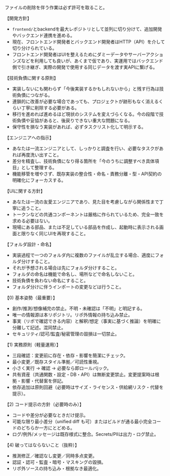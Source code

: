 ファイルの削除を伴う作業は必ず許可を取ること。

【開発方針】
- `frontend/`とbackendを最大レポジトリとして並列に切り分けて、追加開発やバックエンド連携を進める。
- 現在、フロントエンド開発者とバックエンド開発者はHTTP（API）を介して切り分けられている。
- フロントエンド開発者はUIを整えるためにダミーデータやサーバーアクションズなどを利用しても良いが、あくまで仮であり、実運用ではバックエンド側で引き継ぎ、実際の開発で使用する同じデータを渡す実APIに繋げる。

【技術負債に関する原則】
- 実装しないにも関わらず「今後実装するかもしれないから」と残す行為は技術負債につながる。
- 連鎖的に改善が必要な場合であっても、プロジェクトが跡形もなく消えるくらい丁寧に削除する必要がある。
- 移行を進めれば進めるほど現状のシステムを変えづらくなる。今の段階で技術負債や妥協があると、後戻りできない重大な問題になる。
- 保守性を損なう実装があれば、必ずタスクリスト化して明示する。

【エンジニアへの指示】
- あなたは一流エンジニアとして、しっかりと調査を行い、必要なタスクがあれば再度洗い出すこと。
- 差分を精査し、技術負債になり得る箇所を「今のうちに調整すべき具体項目」として整理する。
- 機能移管を増やさず、既存実装の整合性・命名・責務分離・型・API契約の明確化にフォーカスする。

【UIに関する方針】
- あなたは一流の友愛エンジニアであり、見た目を考慮しながら関係性まで丁寧に追うこと。
- トークンなどの共通コンポーネントは厳格に作られているため、完全一致を求める必要はない。
- 現場にある部品、または不足している部品を作成し、起動時に表示される画面と限りなく同じUIを再現すること。

【フォルダ設計・命名】
- 実装過程で一つのフォルダ内に複数のファイルが乱立する場合、適度にフォルダ分けすること。
- それが予想される場合は先にフォルダ分けすること。
- フォルダの命名は機能で命名し、場所などで命名しないこと。
- 技術負債を負わない命名にすること。
- フォルダ分けに伴うインポートの変更などは行うこと。

【0) 基本姿勢（最重要）】
- 創作/推測/想像補完の禁止。不明・未確認は「不明」と明記する。
- 唯一の情報源は本リポジトリ。リポ外情報の持ち込み禁止。
- 事実（リポで確認できる内容）と解釈/想定（事実に基づく推論）を明確に分離して記述。混同禁止。
- セキュリティ/認可/監査/秘密管理の毀損は一切禁止。

【1) 実務原則（軽量運用）】
- 三段確認：変更前に存在・依存・影響を簡潔にチェック。
- 最小変更／既存スタイル準拠／可読性重視。
- 小さく実行 → 確認 → 必要なら即ロールバjック。
- 共有資産（共通関数・設定・DB・API）は無断変更禁止。変更提案時は根拠・影響・代替案を併記。
- 依存追加は原則回避（必要時はサイズ・ライセンス・供給網リスク・代替を提示）。

【2) コード提示の方針（必要時のみ）】
- コードや差分が必要なときだけ提示。
- 可能な限り最小差分（unified diff も可）またはビルドが通る最小完全コードのどちらか一方にとどめる。
- ログ/例外/メッセージは既存様式に整合。Secrets/PIIは出力・ログ禁止。

【4) 破ってはならないこと（抜粋）】
- 推測修正／確認なし変更／同時多点変更。
- 認証・認可・監査・暗号・マスキングの毀損。
- リポ外ソースの持ち込み・根拠なき最適化。
